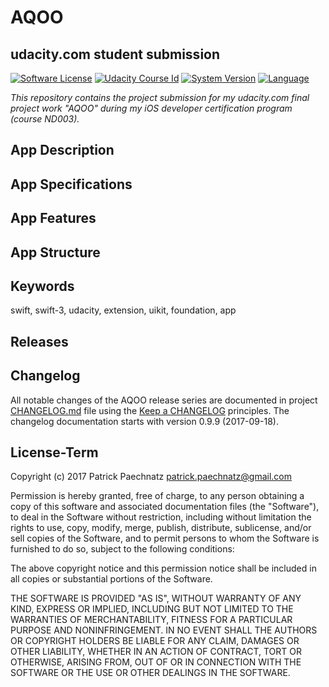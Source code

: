 # AQOO
## udacity.com student submission

[![Software License](https://img.shields.io/badge/license-MIT-brightgreen.svg)](LICENSE)
[![Udacity Course Id](https://img.shields.io/badge/course-ND003-37C6EE.svg)](COURSE)
[![System Version](https://img.shields.io/badge/version-0.9.9-blue.svg)](VERSION)
[![Language](https://img.shields.io/badge/swift-3.0-orange.svg)](http://swift.org)

*This repository contains the project submission for my udacity.com final project work "AQOO" during my iOS developer certification program (course ND003).*

## App Description

## App Specifications

## App Features

## App Structure

## Keywords
swift, swift-3, udacity, extension, uikit, foundation, app

## Releases

## Changelog

All notable changes of the AQOO release series are documented in project [CHANGELOG.md](CHANGELOG.md) file using the [Keep a CHANGELOG](http://keepachangelog.com/) principles. The changelog documentation starts with version 0.9.9 (2017-09-18).

## License-Term

Copyright (c) 2017 Patrick Paechnatz <patrick.paechnatz@gmail.com>
                                                                           
Permission is hereby granted,  free of charge,  to any  person obtaining a copy of this software and associated documentation files (the "Software"), to deal in the Software without restriction,  including without limitation the rights to use,  copy, modify, merge, publish,  distribute, sublicense, and/or sell copies  of the  Software,  and to permit  persons to whom  the Software is furnished to do so, subject to the following conditions:       
                                                                           
The above copyright notice and this permission notice shall be included in all copies or substantial portions of the Software.
                                                                           
THE SOFTWARE IS PROVIDED "AS IS", WITHOUT WARRANTY OF ANY KIND, EXPRESS OR IMPLIED, INCLUDING  BUT NOT  LIMITED TO THE WARRANTIES OF MERCHANTABILITY, FITNESS FOR A PARTICULAR  PURPOSE AND  NONINFRINGEMENT.  IN NO EVENT SHALL THE AUTHORS OR COPYRIGHT HOLDERS BE LIABLE FOR ANY CLAIM, DAMAGES OR OTHER LIABILITY,  WHETHER IN AN ACTION OF CONTRACT,  TORT OR OTHERWISE,  ARISING FROM,  OUT OF  OR IN CONNECTION  WITH THE  SOFTWARE  OR THE  USE OR  OTHER DEALINGS IN THE SOFTWARE.
